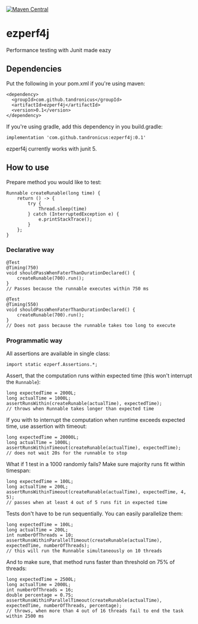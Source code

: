 [![Maven Central](https://maven-badges.herokuapp.com/maven-central/com.github.tandronicus/ezperf4j/badge.svg?style={plastic})](https://search.maven.org/artifact/com.github.tandronicus/ezperf4j/0.1/jar)

# ezperf4j
Performance testing with Junit made eazy

## Dependencies

Put the following in your pom.xml if you're using maven:

```
<dependency>
  <groupId>com.github.tandronicus</groupId>
  <artifactId>ezperf4j</artifactId>
  <version>0.1</version>
</dependency>
```

If you're using gradle, add this dependency in you build.gradle:

```
implementation 'com.github.tandronicus:ezperf4j:0.1'
```

ezperf4j currently works with junit 5.

## How to use

Prepare method you would like to test:

```
Runnable createRunable(long time) {
    return () -> {
        try {
            Thread.sleep(time)
        } catch (InterruptedException e) {
            e.printStackTrace();
        }
    };
}
```

### Declarative way

```
@Test
@Timing(750)
void shouldPassWhenFaterThanDurationDeclared() {
    createRunable(700).run();
}
// Passes because the runnable executes within 750 ms
```

```
@Test
@Timing(550)
void shouldPassWhenFaterThanDurationDeclared() {
    createRunable(700).run();
}
// Does not pass because the runnable takes too long to execute
```

### Programmatic way

All assertions are available in single class: 

```
import static ezperf.Assertions.*;
```

Assert, that the computation runs within expected time (this won't interrupt the `Runnable`):

```
long expectedTime = 2000L;
long actualTime = 1000L;
assertRunsWithin(createRunable(actualTime), expectedTime); 
// throws when Runnable takes longer than expected time
```

If you with to interrupt the computation when runtime exceeds expected time, use assertion with timeout:

```
long expectedTime = 20000L;
long actualTime = 1000L;
assertRunsWithinTimeout(createRunable(actualTime), expectedTime); 
// does not wait 20s for the runnable to stop
```

What if 1 test in a 1000 randomly fails? Make sure majority runs fit within timespan:

```
long expectedTime = 100L;
long actualTime = 200L;
assertRunsWithinTimeout(createRunable(actualTime), expectedTime, 4, 5); 
// passes when at least 4 out of 5 runs fit in expected time
```

Tests don't have to be run sequentially. You can easily parallelize them:

```
long expectedTime = 100L;
long actualTime = 200L;
int numberOfThreads = 10;
assertRunsWithinParallelTimeout(createRunable(actualTime), expectedTime, numberOfThreads);
// this will run the Runnable simultaneously on 10 threads
```

And to make sure, that method runs faster than threshold on 75% of threads:

```
long expectedTime = 2500L;
long actualTime = 2000L;
int numberOfThreads = 16;
double percentage = 0.75;
assertRunsWithinParallelTimeout(createRunable(actualTime), expectedTime, numberOfThreads, percentage);
// throws, when more than 4 out of 16 threads fail to end the task within 2500 ms
```
